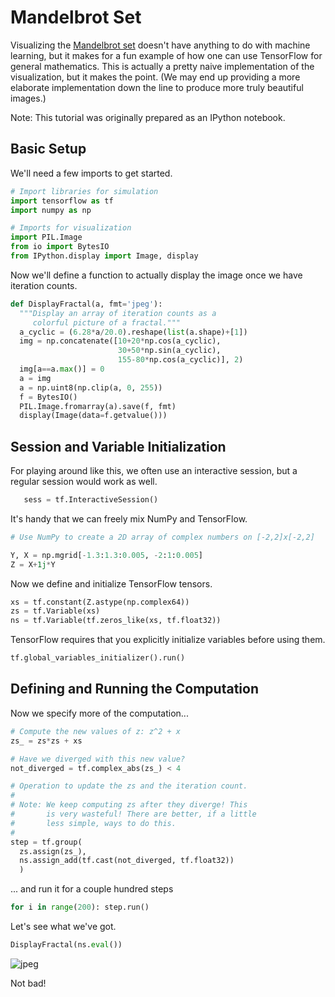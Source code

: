 # Mandelbrot Set

Visualizing the [Mandelbrot set](https://en.wikipedia.org/wiki/Mandelbrot_set)
doesn't have anything to do with machine learning, but it makes for a fun
example of how one can use TensorFlow for general mathematics.  This is
actually a pretty naive implementation of the visualization, but it makes the
point.  (We may end up providing a more elaborate implementation down the line
to produce more truly beautiful images.)

Note: This tutorial was originally prepared as an IPython notebook.

## Basic Setup

We'll need a few imports to get started.

```python
# Import libraries for simulation
import tensorflow as tf
import numpy as np

# Imports for visualization
import PIL.Image
from io import BytesIO
from IPython.display import Image, display
```

Now we'll define a function to actually display the image once we have
iteration counts.

```python
def DisplayFractal(a, fmt='jpeg'):
  """Display an array of iteration counts as a
     colorful picture of a fractal."""
  a_cyclic = (6.28*a/20.0).reshape(list(a.shape)+[1])
  img = np.concatenate([10+20*np.cos(a_cyclic),
                        30+50*np.sin(a_cyclic),
                        155-80*np.cos(a_cyclic)], 2)
  img[a==a.max()] = 0
  a = img
  a = np.uint8(np.clip(a, 0, 255))
  f = BytesIO()
  PIL.Image.fromarray(a).save(f, fmt)
  display(Image(data=f.getvalue()))
```

## Session and Variable Initialization

For playing around like this, we often use an interactive session, but a regular
session would work as well.

```python
   sess = tf.InteractiveSession()
```

It's handy that we can freely mix NumPy and TensorFlow.

```python
# Use NumPy to create a 2D array of complex numbers on [-2,2]x[-2,2]

Y, X = np.mgrid[-1.3:1.3:0.005, -2:1:0.005]
Z = X+1j*Y
```

Now we define and initialize TensorFlow tensors.

```python
xs = tf.constant(Z.astype(np.complex64))
zs = tf.Variable(xs)
ns = tf.Variable(tf.zeros_like(xs, tf.float32))
```

TensorFlow requires that you explicitly initialize variables before using them.

```python
tf.global_variables_initializer().run()
```

## Defining and Running the Computation

Now we specify more of the computation...

```python
# Compute the new values of z: z^2 + x
zs_ = zs*zs + xs

# Have we diverged with this new value?
not_diverged = tf.complex_abs(zs_) < 4

# Operation to update the zs and the iteration count.
#
# Note: We keep computing zs after they diverge! This
#       is very wasteful! There are better, if a little
#       less simple, ways to do this.
#
step = tf.group(
  zs.assign(zs_),
  ns.assign_add(tf.cast(not_diverged, tf.float32))
  )
```

... and run it for a couple hundred steps

```python
for i in range(200): step.run()
```

Let's see what we've got.

```python
DisplayFractal(ns.eval())
```

![jpeg](../../images/mandelbrot_output.jpg)

Not bad!



